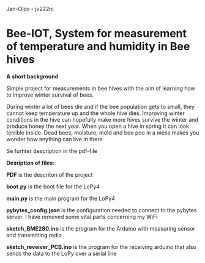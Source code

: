 Jan-Olov  -  jv222ni

# Bee-IOT, System for measurement of temperature and humidity in Bee hives
**A short background**

Simple project for measurements in bee hives with the aim of learning how to improve winter survival of bees.

During winter a lot of bees die and if the bee population gets to small, they cannot keep temperature up and the whole hive dies. Improving winter conditions in the hive can hopefully make more hives survive the winter and produce honey the next year. When you open a hive in spring it can look terrible inside. Dead bees, moisture, mold and bee poo in a mess makes you wonder how anything can live in there.

Se furhter description in the pdf-file

**Desription of files:**

**PDF** is the descriton of the project

**boot.py** is the boot file for the LoPy4

**main.py** is the main program for the LoPy4

**pybytes_config.json** is the configuration needed to connect to the pybytes server. I have removed some vital parts concerning my WiFi

**sketch_BME280.ino** is the program for the Arduino with measuring sensor and transmitting radio

**sketch_reveiver_PCB.ino** is the program for the receiving arduino that also sends the data to the LoPy over a serial line
